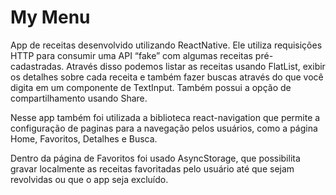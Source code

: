 <h1> My Menu </h1>

App de receitas desenvolvido utilizando ReactNative. Ele utiliza requisições HTTP para 
consumir uma API “fake” com algumas receitas pré-cadastradas. Através disso podemos listar 
as receitas usando FlatList, exibir os detalhes sobre cada receita e também fazer buscas 
através do que você digita em um componente de TextInput. Também possui a opção de 
compartilhamento usando Share.

Nesse app também foi utilizada a biblioteca react-navigation que permite a configuração de 
paginas para a navegação pelos usuários, como a página Home, Favoritos, Detalhes e Busca. 

Dentro da página de Favoritos foi usado AsyncStorage, que possibilita gravar localmente as 
receitas favoritadas pelo usuário até que sejam revolvidas ou que o app seja excluído. 
